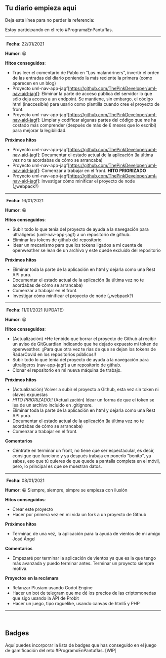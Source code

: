 ## **Tu diario empieza aquí**

Deja esta línea para no perder la referencia:

Estoy participando en el reto #ProgramaEnPantuflas.

---
​
**Fecha**: 22/01/2021

**Humor**: 😀

**Hitos conseguidos**:
- Tras leer el comentario de Pablo en "Los malandriners", invertir el orden de las entradas del diario poniendo la más reciente la primera (como aparecen en un blog)
- Proyecto uml-nav-app-jagf[https://github.com/ThePinkDeveloper/uml-nav-aid-jagf]: Eliminar la parte de acceso pública del servidor lo que sólo deja acceso a un endpoint. Se mantiene, sin embargo, el código html (inaccesible) para usarlo como plantilla cuando cree el proyecto de front.
- Proyecto uml-nav-app-jagf[https://github.com/ThePinkDeveloper/uml-nav-aid-jagf]: Limpiar y codificar algunas partes del código que me ha costado más comprender (después de más de 6 meses que lo escribí) para  mejorar la legibilidad.

**Próximos hitos**
- Proyecto uml-nav-app-jagf[https://github.com/ThePinkDeveloper/uml-nav-aid-jagf]: Documentar el estado actual de la aplicación (la última vez no te acordabas de cómo se arrancaba)
- Proyecto uml-nav-app-jagf[https://github.com/ThePinkDeveloper/uml-nav-aid-jagf]: Comenzar a trabajar en el front. **HITO PRIORIZADO**
- Proyecto uml-nav-app-jagf[https://github.com/ThePinkDeveloper/uml-nav-aid-jagf]: Investigar cómo minificar el proyecto de node (¿webpack?)

---
​
**Fecha**: 16/01/2021

**Humor**: 😀

**Hitos conseguidos**:
- Subir todo lo que tenía del proyecto de ayuda a la navegación para ultraligeros (uml-nav-app-jagf) a un repositorio de github.
- Eliminar las tokens de github del repositorio
- Idear un mecanismo para que los tokens ligados a mi cuenta de openweather se lean de un archivo y este quede excluido del repositorio

**Próximos hitos**
- Eliminar toda la parte de la aplicación en html y dejarla como una Rest API pura.
- Documentar el estado actual de la aplicación (la última vez no te acordabas de cómo se arrancaba)
- Comenzar a trabajar en el front.
- Investigar cómo minificar el proyecto de node (¿webpack?)

---
​
**Fecha**: 11/01/2021 (UPDATE)

**Humor**: 😀

**Hitos conseguidos**:
- (Actualización) *He tenbido que borrar el proyecto de Github al recibir un aviso de GitGuardian indicando que he dejado expuesto mi token de openweather. ¡¡Para que otra vez te rías de que se dejan los tokens de RadarCovid en los repositorios públicos!!
- Subir todo lo que tenía del proyecto de ayuda a la navegación para ultraligeros (nav-app-jagf) a un repositorio de github.
- Clonar el repositorio en mi nueva máquina de trabajo.

**Próximos hitos**
- (Actualización) Volver a subir el proyecto a Github, esta vez sin token ni claves expuestas
- *HITO PRIORIZADO!!* (Actualización) Idear un forma de que el token se lea de un archivo incluido en .gitignore.
- Eliminar toda la parte de la aplicación en html y dejarla como una Rest API pura.
- Documentar el estado actual de la aplicación (la última vez no te acordabas de cómo se arrancaba)
- Comenzar a trabajar en el front.

**Comentarios**
- Céntrate en terminar un front, no tiene que ser espectacular, es decir, consigue que funcione y ya después trabaja en ponerlo "bonito", ya sabes, eso que tú quieres de que quede a pantalla completa en el móvil, pero, lo principal es que se muestran datos.

---
​
**Fecha**: 08/01/2021

**Humor**: 😀 Siempre, siempre, simpre se empieza con ilusión

**Hitos conseguidos**:
- Crear este proyecto
- Hacer por primera vez en mi vida un fork a un proyecto de Github

**Próximos hitos**
- Terminar, de una vez, la aplicación para la ayuda de vientos de mi amigo José Ángel

**Comentarios**
- Empezaré por terminar la aplicación de vientos ya que es la que tengo más avanzada y puedo terminar antes. Terminar un proyecto siempre motiva.

**Proyectos en la recámara**
- Relanzar Plusiam usando Godot Engine
- Hacer un bot de telegram que me dé los precios de las criptomonedas que sigo usando la API de Probit
- Hacer un juego, tipo roguelike, usando canvas de html5 y PHP

---
​
## **Badges**

Aquí puedes incorporar la lista de badges que has conseguido en el juego de gamificación del reto #ProgramoEnPantuflas.
\[WIP\]
